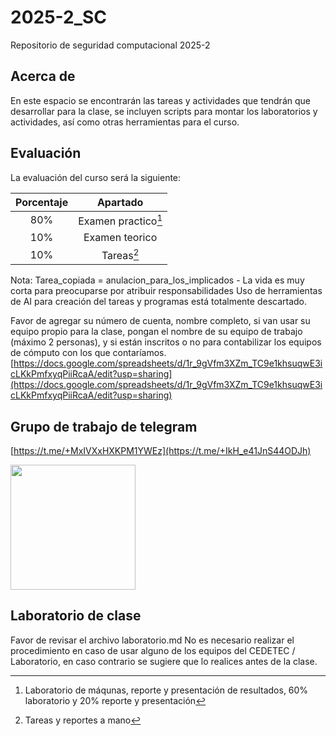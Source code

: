 # 2025-2_SC
Repositorio de seguridad computacional 2025-2

## Acerca de
En este espacio se encontrarán las tareas y actividades que tendrán que desarrollar para la clase, se incluyen scripts para montar los laboratorios y actividades, así como otras herramientas para el curso.

## Evaluación
La evaluación del curso será la siguiente:

|  Porcentaje  |     Apartado       |
|:------------:|:------------------:|
|      80%     | Examen practico[^1]|
|      10%     |  Examen teorico    |
|      10%     |      Tareas[^2]    |

[^1]: Laboratorio de máqunas, reporte y presentación de resultados, 60% laboratorio y 20% reporte y presentación
[^2]: Tareas y reportes a mano

Nota: Tarea_copiada = anulacion_para_los_implicados - La vida es muy corta para preocuparse por atribuir responsabilidades
Uso de herramientas de AI para creación del tareas y programas está totalmente descartado.

Favor de agregar su número de cuenta, nombre completo, si van usar su equipo propio para la clase, pongan el nombre de su equipo de trabajo (máximo 2 personas), y si están inscritos o no para contabilizar los equipos de cómputo con los que contaríamos.
[https://docs.google.com/spreadsheets/d/1r_9gVfm3XZm_TC9e1khsuqwE3icLKkPmfxyqPiiRcaA/edit?usp=sharing](https://docs.google.com/spreadsheets/d/1r_9gVfm3XZm_TC9e1khsuqwE3icLKkPmfxyqPiiRcaA/edit?usp=sharing)

## Grupo de trabajo de telegram
[https://t.me/+MxIVXxHXKPM1YWEz](https://t.me/+IkH_e41JnS44ODJh)

<img src="https://github.com/user-attachments/assets/b368b203-ab62-4c56-848b-2c26be57414c" width="200" height="200">

## Laboratorio de clase
Favor de revisar el archivo laboratorio.md
No es necesario realizar el procedimiento en caso de usar alguno de los equipos del CEDETEC / Laboratorio, en caso contrario se sugiere que lo realices antes de la clase.

